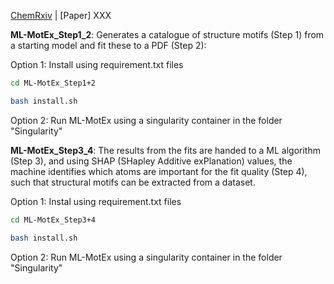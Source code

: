 [ChemRxiv](https://chemrxiv.org/engage/chemrxiv/article-details/6263f48f5b900913a0195c4f)  |  [Paper] XXX

**ML-MotEx_Step1_2**: Generates a catalogue of structure motifs (Step 1) from a starting model and fit these to a PDF (Step 2):

Option 1: Install using requirement.txt files
```bash
cd ML-MotEx_Step1+2
```
```bash
bash install.sh
```

Option 2: Run ML-MotEx using a singularity container in the folder "Singularity"

**ML-MotEx_Step3_4**: The results from the fits are handed to a ML algorithm (Step 3), and using SHAP (SHapley Additive exPlanation) values, the machine identifies which atoms are important for the fit quality (Step 4), such that structural motifs can be extracted from a dataset.

Option 1: Instal using requirement.txt files
```bash
cd ML-MotEx_Step3+4
```
```bash
bash install.sh
```

Option 2: Run ML-MotEx using a singularity container in the folder "Singularity"





